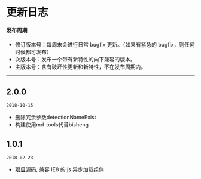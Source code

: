 # 更新日志

#### 发布周期

* 修订版本号：每周末会进行日常 bugfix 更新。（如果有紧急的 bugfix，则任何时候都可发布）
* 次版本号：发布一个带有新特性的向下兼容的版本。
* 主版本号：含有破坏性更新和新特性，不在发布周期内。

---

## 2.0.0

`2018-10-15`

* 删除冗余参数detectionNameExist
* 构建使用md-tools代替bisheng

## 1.0.1

`2018-02-23`

* [项目源码](http://git.sdp.nd/component-h5/js-async-loader), 兼容 IE8 的 js 异步加载组件
